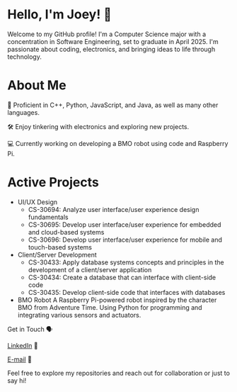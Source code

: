 # Hello, I'm Joey! 👋
Welcome to my GitHub profile! I'm a Computer Science major with a concentration in Software Engineering, set to graduate in April 2025. I'm passionate about coding, electronics, and bringing ideas to life through technology.

# About Me
🌱 Proficient in C++, Python, JavaScript, and Java, as well as many other languages.

🛠️ Enjoy tinkering with electronics and exploring new projects.

💻 Currently working on developing a BMO robot using code and Raspberry Pi.

# Active Projects
- UI/UX Design
  - CS-30694: Analyze user interface/user experience design fundamentals
  - CS-30695: Develop user interface/user experience for embedded and cloud-based systems
  - CS-30696: Develop user interface/user experience for mobile and touch-based systems
- Client/Server Development
  - CS-30433: Apply database systems concepts and principles in the development of a client/server application
  - CS-30434: Create a database that can interface with client-side code
  - CS-30435: Develop client-side code that interfaces with databases
- BMO Robot
  A Raspberry Pi-powered robot inspired by the character BMO from Adventure Time.
  Using Python for programming and integrating various sensors and actuators.

Get in Touch 🗣️

[LinkedIn](https://www.linkedin.com/in/jpdengler) 🔗

[E-mail](mailto:jp.dengler@gmail.com) 📧

Feel free to explore my repositories and reach out for collaboration or just to say hi!
